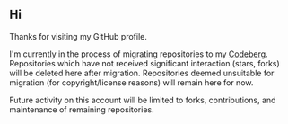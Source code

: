 ## Hi

Thanks for visiting my GitHub profile.

I'm currently in the process of migrating repositories to my
[Codeberg](https://codeberg.org/voided). Repositories which have not received
significant interaction (stars, forks) will be deleted here after migration.
Repositories deemed unsuitable for migration (for copyright/license reasons)
will remain here for now.

Future activity on this account will be limited to forks, contributions, and
maintenance of remaining repositories.
